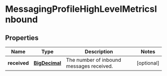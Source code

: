 # MessagingProfileHighLevelMetricsInbound

## Properties
Name | Type | Description | Notes
------------ | ------------- | ------------- | -------------
**received** | [**BigDecimal**](BigDecimal.md) | The number of inbound messages received. |  [optional]
